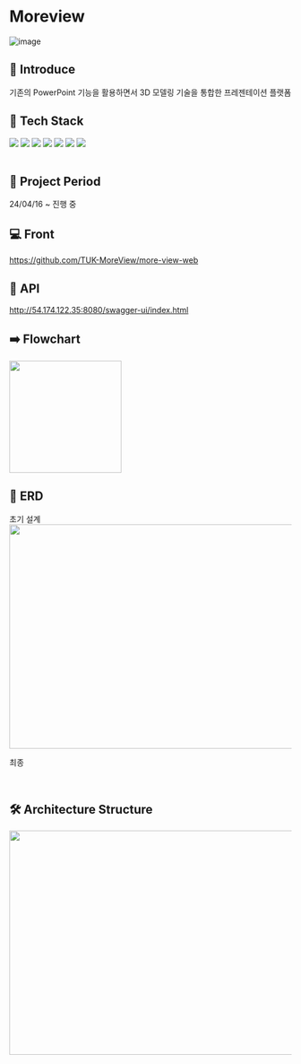 # Moreview
![image](https://github.com/why-only-english/why-only-english/assets/114092152/cd490b3e-2c9d-47e1-892b-121cb07b624c)

## 🤷 Introduce
기존의 PowerPoint 기능을 활용하면서 3D 모델링 기술을 통합한 프레젠테이션 플랫폼
<br>

## 📖 Tech Stack
<div>
<img src="https://img.shields.io/badge/java-007396?style=for-the-badge&logo=java&logoColor=white">
<img src="https://img.shields.io/badge/springboot-6DB33F?style=for-the-badge&logo=springboot&logoColor=white">
<img src="https://img.shields.io/badge/mysql-4479A1?style=for-the-badge&logo=mysql&logoColor=white"> 
<img src="https://img.shields.io/badge/docker-4479A1?style=for-the-badge&logo=docker&logoColor=white">
<img src="https://img.shields.io/badge/amazonaws-232F3E?style=for-the-badge&logo=amazonaws&logoColor=white">
<img src="https://img.shields.io/badge/gradle-02303A?style=for-the-badge&logo=gradle&logoColor=white">
<img src="https://img.shields.io/badge/git-F05032?style=for-the-badge&logo=git&logoColor=white">
</div>      
<br>

## 📆 Project Period
24/04/16 ~ 진행 중
<br>

## 💻 Front 
https://github.com/TUK-MoreView/more-view-web 
<br>

## 📃 API
http://54.174.122.35:8080/swagger-ui/index.html
<br>

## ➡️️ Flowchart
<img src="https://github.com/why-only-english/why-only-english/assets/114092152/632e0bb0-842a-40af-a2fa-b7738d540c04" height="200">
<br>

## 📑 ERD
초기 설계
<br>
<img src="https://github.com/why-only-english/why-only-english/assets/114092152/57caa7b5-e4c2-40c3-b88c-7ae55817f35f" height="400" width="600">

최종 

<br>

## 🛠️ Architecture Structure
<img src="https://github.com/TUK-MoreView/more-view-backend/assets/114092152/f95b2099-7b47-45c2-b9d1-51aaa64f4e08" height="400" width="600">
<br>




